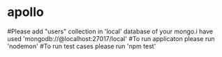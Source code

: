 # apollo

#Please add "users" collection in 'local' database of your mongo.i have used 'mongodb://@localhost:27017/local'
#To run applicaton please run 'nodemon'
#To run test cases please run 'npm test'
